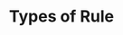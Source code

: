 ---
title: "Types of Rule"
toc: true
tag: developers
category: "Rule"
menus: 
    rule:
        title: "Types of Rule"
        weight: 14
        icon: fa fa-wpexplorer
        identifier: ruletype
---